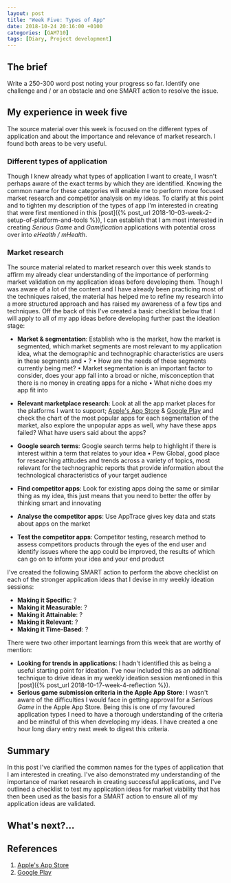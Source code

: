 ```yaml
---
layout: post
title: "Week Five: Types of App"
date: 2018-10-24 20:16:00 +0100
categories: [GAM710]
tags: [Diary, Project development]
---
```


## The brief

Write a 250-300 word post noting your progress so far. Identify one challenge and / or an obstacle and one SMART action to resolve the issue.

## My experience in week five

The source material over this week is focused on the different types of application and about the importance and relevance of market research. I found both areas to be very useful.

### Different types of application

Though I knew already what types of application I want to create, I wasn't perhaps aware of the exact terms by which they are identified. Knowing the common name for these categories will enable me to perform more focused market research and competitor analysis on my ideas. To clarify at this point and to tighten my description of the types of app I'm interested in creating that were first mentioned in this [post]({% post_url 2018-10-03-week-2-setup-of-platform-and-tools %}), I can establish that I am most interested in creating *Serious Game* and *Gamification* applications with potential cross over into *eHealth / mHealth*.

### Market research

The source material related to market research over this week stands to affirm my already clear understanding of the importance of performing market validation on my application ideas before developing them. Though I was aware of a lot of the content and I have already been practicing most of the techniques raised, the material has helped me to refine my research into a more structured approach and has raised my awareness of a few tips and techniques. Off the back of this I've created a basic checklist below that I will apply to all of my app ideas before developing further past the ideation stage:

- **Market & segmentation**: Establish who is the market, how the market is segmented, which market segments are most relevant to my application idea, what the demographic and technographic characteristics are users in these segments and
• ?
• How are the needs of these segments currently being met?
• Market segmentation is an important factor to consider, does your app fall into a broad or niche, misconception that there is no money in creating apps for a niche
• What niche does my app fit into



- **Relevant marketplace research**: Look at all the app market places for the platforms I want to support; [Apple's App Store](https://www.apple.com/uk/ios/app-store) & [Google Play](https://play.google.com/store) and check the chart of the most popular apps for each segmentation of the market, also explore the unpopular apps as well, why have these apps failed? What have users said about the apps?
- **Google search terms**: Google search terms help to highlight if there is interest within a term that relates to your idea
• Pew Global, good place for researching attitudes and trends across a variety of topics, most relevant for the technographic reports that provide information about the technological characteristics of your target audience
- **Find competitor apps**: Look for existing apps doing the same or similar thing as my idea, this just means that you need to better the offer by thinking smart and innovating
- **Analyse the competitor apps**: Use AppTrace gives key data and stats about apps on the market
- **Test the competitor apps**: Competitor testing, research method to assess competitors products through the eyes of the end user and identify issues where the app could be improved, the results of which can go on to inform your idea and your end product

I've created the following SMART action to perform the above checklist on each of the stronger application ideas that I devise in my weekly ideation sessions:

- **Making it Specific**: ?
- **Making it Measurable**: ?
- **Making it Attainable**: ?
- **Making it Relevant**: ?
- **Making it Time-Based**: ?

There were two other important learnings from this week that are worthy of mention:

- **Looking for trends in applications**: I hadn't identified this as being a useful starting point for ideation. I've now included this as an additional technique to drive ideas in my weekly ideation session mentioned in this [post]({% post_url 2018-10-17-week-4-reflection %}).
- **Serious game submission criteria in the Apple App Store**: I wasn't aware of the difficulties I would face in getting approval for a *Serious Game* in the Apple App Store. Being this is one of my favoured application types I need to have a thorough understanding of the criteria and be mindful of this when developing my ideas. I have created a one hour long diary entry next week to digest this criteria.

## Summary

In this post I've clarified the common names for the types of application that I am interested in creating. I've also demonstrated my understanding of the importance of market research in creating successful applications, and I've outlined a checklist to test my application ideas for market viability that has then been used as the basis for a SMART action to ensure all of my application ideas are validated.

## What's next?...



## References

1. [Apple's App Store](https://www.apple.com/uk/ios/app-store)
2. [Google Play](https://play.google.com/store)
